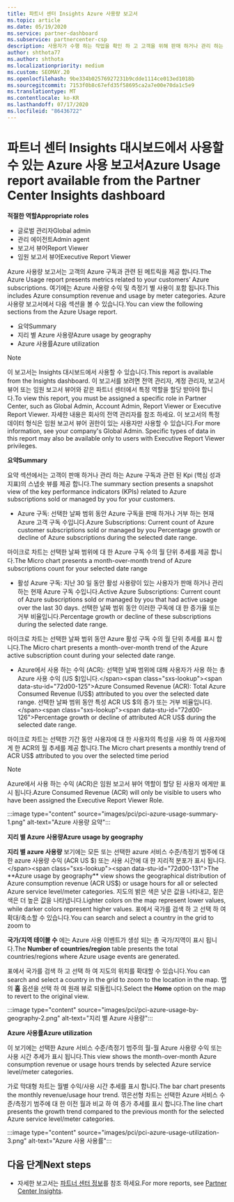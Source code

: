 ```yaml
---
title: 파트너 센터 Insights Azure 사용량 보고서
ms.topic: article
ms.date: 05/19/2020
ms.service: partner-dashboard
ms.subservice: partnercenter-csp
description: 사용자가 수행 하는 작업을 확인 하 고 고객을 위해 판매 하거나 관리 하는 Azure 구독 사용과 관련 하 여 개선할 수 있는 위치를 확인 하세요.
author: shthota77
ms.author: shthota
ms.localizationpriority: medium
ms.custom: SEOMAY.20
ms.openlocfilehash: 9be334b02576927231b9cdde1114ce013ed1018b
ms.sourcegitcommit: 7153f0b8c67efd35f58695ca2a7e00e70da1c5e9
ms.translationtype: MT
ms.contentlocale: ko-KR
ms.lasthandoff: 07/17/2020
ms.locfileid: "86436722"
---
```

# <a name="azure-usage-report-available-from-the-partner-center-insights-dashboard"></a><span data-ttu-id="72d00-103">파트너 센터 Insights 대시보드에서 사용할 수 있는 Azure 사용 보고서</span><span class="sxs-lookup"><span data-stu-id="72d00-103">Azure Usage report available from the Partner Center Insights dashboard</span></span>

<span data-ttu-id="72d00-104">**적절한 역할**</span><span class="sxs-lookup"><span data-stu-id="72d00-104">**Appropriate roles**</span></span>
- <span data-ttu-id="72d00-105">글로벌 관리자</span><span class="sxs-lookup"><span data-stu-id="72d00-105">Global admin</span></span>
- <span data-ttu-id="72d00-106">관리 에이전트</span><span class="sxs-lookup"><span data-stu-id="72d00-106">Admin agent</span></span>
- <span data-ttu-id="72d00-107">보고서 뷰어</span><span class="sxs-lookup"><span data-stu-id="72d00-107">Report Viewer</span></span>
- <span data-ttu-id="72d00-108">임원 보고서 뷰어</span><span class="sxs-lookup"><span data-stu-id="72d00-108">Executive Report Viewer</span></span>

<span data-ttu-id="72d00-109">Azure 사용량 보고서는 고객의 Azure 구독과 관련 된 메트릭을 제공 합니다.</span><span class="sxs-lookup"><span data-stu-id="72d00-109">The Azure Usage report presents metrics related to your customers’ Azure subscriptions.</span></span> <span data-ttu-id="72d00-110">여기에는 Azure 사용량 수익 및 측정기 별 사용이 포함 됩니다.</span><span class="sxs-lookup"><span data-stu-id="72d00-110">This includes Azure consumption revenue and usage by meter categories.</span></span> <span data-ttu-id="72d00-111">Azure 사용량 보고서에서 다음 섹션을 볼 수 있습니다.</span><span class="sxs-lookup"><span data-stu-id="72d00-111">You can view the following sections from the Azure Usage report.</span></span>

- <span data-ttu-id="72d00-112">요약</span><span class="sxs-lookup"><span data-stu-id="72d00-112">Summary</span></span>
- <span data-ttu-id="72d00-113">지리 별 Azure 사용량</span><span class="sxs-lookup"><span data-stu-id="72d00-113">Azure usage by geography</span></span>
- <span data-ttu-id="72d00-114">Azure 사용률</span><span class="sxs-lookup"><span data-stu-id="72d00-114">Azure utilization</span></span>

 > [!NOTE]
 > <span data-ttu-id="72d00-115">이 보고서는 Insights 대시보드에서 사용할 수 있습니다.</span><span class="sxs-lookup"><span data-stu-id="72d00-115">This report is available from the Insights dashboard.</span></span> <span data-ttu-id="72d00-116">이 보고서를 보려면 전역 관리자, 계정 관리자, 보고서 뷰어 또는 임원 보고서 뷰어와 같은 파트너 센터에서 특정 역할을 할당 받아야 합니다.</span><span class="sxs-lookup"><span data-stu-id="72d00-116">To view this report, you must be assigned a specific role in Partner Center, such as Global Admin, Account Admin, Report Viewer or Executive Report Viewer.</span></span> <span data-ttu-id="72d00-117">자세한 내용은 회사의 전역 관리자를 참조 하세요. 이 보고서의 특정 데이터 형식은 임원 보고서 뷰어 권한이 있는 사용자만 사용할 수 있습니다.</span><span class="sxs-lookup"><span data-stu-id="72d00-117">For more information, see your company's Global Admin. Specific types of data in this report may also be available only to users with Executive Report Viewer privileges.</span></span>

<span data-ttu-id="72d00-118">**요약**</span><span class="sxs-lookup"><span data-stu-id="72d00-118">**Summary**</span></span>

<span data-ttu-id="72d00-119">요약 섹션에서는 고객이 판매 하거나 관리 하는 Azure 구독과 관련 된 Kpi (핵심 성과 지표)의 스냅숏 뷰를 제공 합니다.</span><span class="sxs-lookup"><span data-stu-id="72d00-119">The summary section presents a snapshot view of the key performance indicators (KPIs) related to Azure subscriptions sold or managed by you for your customers.</span></span>  

- <span data-ttu-id="72d00-120">Azure 구독: 선택한 날짜 범위 동안 Azure 구독을 판매 하거나 거부 하는 현재 Azure 고객 구독 수입니다.</span><span class="sxs-lookup"><span data-stu-id="72d00-120">Azure Subscriptions: Current count of Azure customer subscriptions sold or managed by you Percentage growth or decline of Azure subscriptions during the selected date range.</span></span>

<span data-ttu-id="72d00-121">마이크로 차트는 선택한 날짜 범위에 대 한 Azure 구독 수의 월 단위 추세를 제공 합니다.</span><span class="sxs-lookup"><span data-stu-id="72d00-121">The Micro chart presents a month-over-month trend of Azure subscriptions count for your selected date range</span></span>
- <span data-ttu-id="72d00-122">활성 Azure 구독: 지난 30 일 동안 활성 사용량이 있는 사용자가 판매 하거나 관리 하는 현재 Azure 구독 수입니다.</span><span class="sxs-lookup"><span data-stu-id="72d00-122">Active Azure Subscriptions: Current count of Azure subscriptions sold or managed by you that had active usage over the last 30 days.</span></span>
<span data-ttu-id="72d00-123">선택한 날짜 범위 동안 이러한 구독에 대 한 증가율 또는 거부 비율입니다.</span><span class="sxs-lookup"><span data-stu-id="72d00-123">Percentage growth or decline of these subscriptions during the selected date range.</span></span>

<span data-ttu-id="72d00-124">마이크로 차트는 선택한 날짜 범위 동안 Azure 활성 구독 수의 월 단위 추세를 표시 합니다.</span><span class="sxs-lookup"><span data-stu-id="72d00-124">The Micro chart presents a month-over-month trend of the Azure active subscription count during your selected date range.</span></span>

- <span data-ttu-id="72d00-125">Azure에서 사용 하는 수익 (ACR): 선택한 날짜 범위에 대해 사용자가 사용 하는 총 Azure 사용 수익 (US $)입니다.</span><span class="sxs-lookup"><span data-stu-id="72d00-125">Azure Consumed Revenue (ACR): Total Azure Consumed Revenue (US$) attributed to you over the selected date range.</span></span>
<span data-ttu-id="72d00-126">선택한 날짜 범위 동안 특성 ACR US $의 증가 또는 거부 비율입니다.</span><span class="sxs-lookup"><span data-stu-id="72d00-126">Percentage growth or decline of attributed ACR US$ during the selected date range.</span></span> 

<span data-ttu-id="72d00-127">마이크로 차트는 선택한 기간 동안 사용자에 대 한 사용자의 특성을 사용 하 여 사용자에 게 한 ACR의 월 추세를 제공 합니다.</span><span class="sxs-lookup"><span data-stu-id="72d00-127">The Micro chart presents a monthly trend of ACR US$ attributed to you over the selected time period</span></span>


> [!NOTE]
 > <span data-ttu-id="72d00-128">Azure에서 사용 하는 수익 (ACR)은 임원 보고서 뷰어 역할이 할당 된 사용자 에게만 표시 됩니다.</span><span class="sxs-lookup"><span data-stu-id="72d00-128">Azure Consumed Revenue (ACR) will only be visible to users who have been assigned the Executive Report Viewer Role.</span></span>

:::image type="content" source="images/pci/pci-azure-usage-summary-1.png" alt-text="Azure 사용량 요약":::

<span data-ttu-id="72d00-130">**지리 별 Azure 사용량**</span><span class="sxs-lookup"><span data-stu-id="72d00-130">**Azure usage by geography**</span></span>

<span data-ttu-id="72d00-131">**지리 별 azure 사용량** 보기에는 모든 또는 선택한 azure 서비스 수준/측정기 범주에 대 한 azure 사용량 수익 (ACR US $) 또는 사용 시간에 대 한 지리적 분포가 표시 됩니다.</span><span class="sxs-lookup"><span data-stu-id="72d00-131">The **Azure usage by geography** view shows the geographical distribution of Azure consumption revenue (ACR US$) or usage hours for all or selected Azure service level/meter categories.</span></span> <span data-ttu-id="72d00-132">지도의 밝은 색은 낮은 값을 나타내고, 짙은 색은 더 높은 값을 나타냅니다.</span><span class="sxs-lookup"><span data-stu-id="72d00-132">Lighter colors on the map represent lower values, while darker colors represent higher values.</span></span> <span data-ttu-id="72d00-133">표에서 국가를 검색 하 고 선택 하 여 확대/축소할 수 있습니다.</span><span class="sxs-lookup"><span data-stu-id="72d00-133">You can search and select a country in the grid to zoom to</span></span> 

<span data-ttu-id="72d00-134">**국가/지역 테이블 수** 에는 Azure 사용 이벤트가 생성 되는 총 국가/지역이 표시 됩니다.</span><span class="sxs-lookup"><span data-stu-id="72d00-134">The **Number of countries/region** table presents the total countries/regions where Azure usage events are generated.</span></span>

<span data-ttu-id="72d00-135">표에서 국가를 검색 하 고 선택 하 여 지도의 위치를 확대할 수 있습니다.</span><span class="sxs-lookup"><span data-stu-id="72d00-135">You can search and select a country in the grid to zoom to the location in the map.</span></span> <span data-ttu-id="72d00-136">맵의 **홈** 옵션을 선택 하 여 원래 뷰로 되돌립니다.</span><span class="sxs-lookup"><span data-stu-id="72d00-136">Select the **Home** option on the map to revert to the original view.</span></span>

:::image type="content" source="images/pci/pci-azure-usage-by-geography-2.png" alt-text="지리 별 Azure 사용량":::

<span data-ttu-id="72d00-138">**Azure 사용률**</span><span class="sxs-lookup"><span data-stu-id="72d00-138">**Azure utilization**</span></span>

<span data-ttu-id="72d00-139">이 보기에는 선택한 Azure 서비스 수준/측정기 범주의 월-월 Azure 사용량 수익 또는 사용 시간 추세가 표시 됩니다.</span><span class="sxs-lookup"><span data-stu-id="72d00-139">This view shows the month-over-month Azure consumption revenue or usage hours trends by selected Azure service level/meter categories.</span></span> 

<span data-ttu-id="72d00-140">가로 막대형 차트는 월별 수익/사용 시간 추세를 표시 합니다.</span><span class="sxs-lookup"><span data-stu-id="72d00-140">The bar chart presents the monthly revenue/usage hour trend.</span></span> <span data-ttu-id="72d00-141">꺾은선형 차트는 선택한 Azure 서비스 수준/측정기 범주에 대 한 이전 월과 비교 하 여 증가 추세를 표시 합니다.</span><span class="sxs-lookup"><span data-stu-id="72d00-141">The line chart presents the growth trend compared to the previous month for the selected Azure service level/meter categories.</span></span>

:::image type="content" source="images/pci/pci-azure-usage-utilization-3.png" alt-text="Azure 사용 사용률":::

## <a name="next-steps"></a><span data-ttu-id="72d00-143">다음 단계</span><span class="sxs-lookup"><span data-stu-id="72d00-143">Next steps</span></span>

- <span data-ttu-id="72d00-144">자세한 보고서는 [파트너 센터 정보](partner-center-insights.md)를 참조 하세요.</span><span class="sxs-lookup"><span data-stu-id="72d00-144">For more reports, see [Partner Center Insights](partner-center-insights.md).</span></span>
